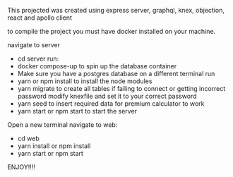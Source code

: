 This projected was created using express server, graphql, knex, objection, react and apollo client

to compile the project you must have docker installed on your machine.

navigate to server
  - cd server
run:
  - docker compose-up   to spin up the database container
  - Make sure you have a postgres database 
on a different terminal run 
  - yarn or npm install to install the node modules
  - yarn migrate to create all tables
if failing to connect or getting incorrect password modify knexfile and set it to your correct password
  - yarn seed to insert required data for premium calculator to work
  - yarn start or npm start to start the server

Open a new terminal navigate to web:
  - cd web
  - yarn install or npm install
  - yarn start or npm start

ENJOY!!!!
